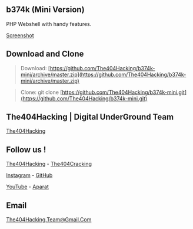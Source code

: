 ## b374k (Mini Version)
PHP Webshell with handy features.

[Screenshot](https://i.imgur.com/VbtmJNz.png)

## Download and Clone
> Download: [https://github.com/The404Hacking/b374k-mini/archive/master.zip](https://github.com/The404Hacking/b374k-mini/archive/master.zip)

> Clone: git clone [https://github.com/The404Hacking/b374k-mini.git](https://github.com/The404Hacking/b374k-mini.git)

## The404Hacking | Digital UnderGround Team
[The404Hacking](https://T.me/The404Hacking)

## Follow us !
[The404Hacking](https://T.me/The404Hacking) - [The404Cracking](https://T.me/The404Cracking)

[Instagram](https://instagram.com/The404Hacking) - [GitHub](https://github.com/The404Hacking)

[YouTube](http://yon.ir/youtube404) - [Aparat](http://www.aparat.com/The404Hacking)

## Email
[The404Hacking.Team@Gmail.Com](mailto:The404Hacking.Team@Gmail.Com)

